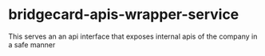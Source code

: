 # bridgecard-apis-wrapper-service
This serves an an api interface that exposes internal apis of the company in a safe manner
